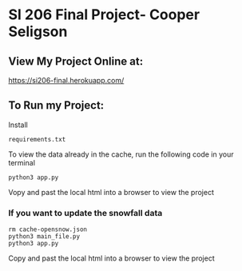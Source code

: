 # SI 206 Final Project- Cooper Seligson
## View My Project Online at:
https://si206-final.herokuapp.com/
## To Run my Project:
Install 
```
requirements.txt
```
To view the data already in the cache, run the following code in your terminal
```
python3 app.py
```
Vopy and past the local html into a browser to view the project

### If you want to update the snowfall data
```
rm cache-opensnow.json
python3 main_file.py
python3 app.py
```
Copy and past the local html into a browser to view the project

